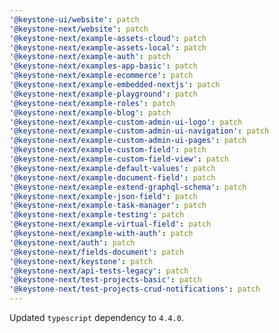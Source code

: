 ```yaml
---
'@keystone-ui/website': patch
'@keystone-next/website': patch
'@keystone-next/example-assets-cloud': patch
'@keystone-next/example-assets-local': patch
'@keystone-next/example-auth': patch
'@keystone-next/examples-app-basic': patch
'@keystone-next/example-ecommerce': patch
'@keystone-next/example-embedded-nextjs': patch
'@keystone-next/example-playground': patch
'@keystone-next/example-roles': patch
'@keystone-next/example-blog': patch
'@keystone-next/example-custom-admin-ui-logo': patch
'@keystone-next/example-custom-admin-ui-navigation': patch
'@keystone-next/example-custom-admin-ui-pages': patch
'@keystone-next/example-custom-field': patch
'@keystone-next/example-custom-field-view': patch
'@keystone-next/example-default-values': patch
'@keystone-next/example-document-field': patch
'@keystone-next/example-extend-graphql-schema': patch
'@keystone-next/example-json-field': patch
'@keystone-next/example-task-manager': patch
'@keystone-next/example-testing': patch
'@keystone-next/example-virtual-field': patch
'@keystone-next/example-with-auth': patch
'@keystone-next/auth': patch
'@keystone-next/fields-document': patch
'@keystone-next/keystone': patch
'@keystone-next/api-tests-legacy': patch
'@keystone-next/test-projects-basic': patch
'@keystone-next/test-projects-crud-notifications': patch
---
```


Updated `typescript` dependency to `4.4.0`.
